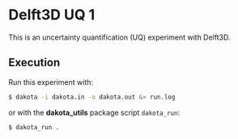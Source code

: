 # Delft3D UQ 1

This is an uncertainty quantification (UQ) experiment
with Delft3D.

## Execution

Run this experiment with:

```bash
$ dakota -i dakota.in -o dakota.out &> run.log
```

or with the **dakota_utils** package script `dakota_run`:

```bash
$ dakota_run .
```

